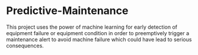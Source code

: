 # Predictive-Maintenance
This project uses the power of machine learning for early detection of equipment failure or equipment condition in order to preemptively trigger a maintenance alert to avoid machine failure which could have lead to serious consequences.
